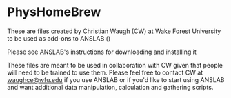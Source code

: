 # PhysHomeBrew
These are files created by Christian Waugh (CW) at Wake Forest University
to be used as add-ons to ANSLAB () 

Please see ANSLAB's instructions for downloading and installing it

These files are meant to be used in collaboration with CW given that people will need to be trained to use them. 
Please feel free to contact CW at waughce@wfu.edu if you use ANSLAB or if you'd like to start using ANSLAB and want additional data manipulation, calculation and gathering scripts.
